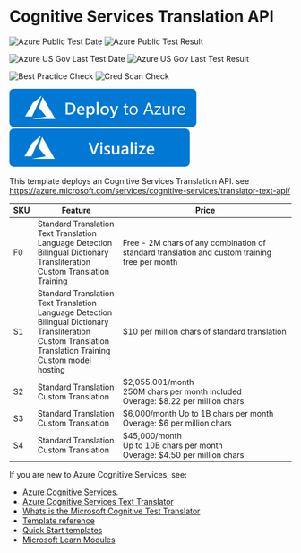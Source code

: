 # Cognitive Services Translation API

![Azure Public Test Date](https://azurequickstartsservice.blob.core.windows.net/badges/101-cognitive-services-translate/PublicLastTestDate.svg)
![Azure Public Test Result](https://azurequickstartsservice.blob.core.windows.net/badges/101-cognitive-services-translate/PublicDeployment.svg)

![Azure US Gov Last Test Date](https://azurequickstartsservice.blob.core.windows.net/badges/101-cognitive-services-translate/FairfaxLastTestDate.svg)
![Azure US Gov Last Test Result](https://azurequickstartsservice.blob.core.windows.net/badges/101-cognitive-services-translate/FairfaxDeployment.svg)

![Best Practice Check](https://azurequickstartsservice.blob.core.windows.net/badges/101-cognitive-services-translate/BestPracticeResult.svg)
![Cred Scan Check](https://azurequickstartsservice.blob.core.windows.net/badges/101-cognitive-services-translate/CredScanResult.svg)

[![Deploy To Azure](https://raw.githubusercontent.com/Azure/azure-quickstart-templates/master/1-CONTRIBUTION-GUIDE/images/deploytoazure.svg?sanitize=true)](https://portal.azure.com/#create/Microsoft.Template/uri/https%3A%2F%2Fraw.githubusercontent.com%2FAzure%2Fazure-quickstart-templates%2Fmaster%2F101-cognitive-services-translate%2Fazuredeploy.json)
[![Visualize](https://raw.githubusercontent.com/Azure/azure-quickstart-templates/master/1-CONTRIBUTION-GUIDE/images/visualizebutton.svg?sanitize=true)](http://armviz.io/#/?load=https%3A%2F%2Fraw.githubusercontent.com%2FAzure%2Fazure-quickstart-templates%2Fmaster%2F101-cognitive-services-translate%2Fazuredeploy.json)

This template deploys an Cognitive Services Translation API. see
https://azure.microsoft.com/services/cognitive-services/translator-text-api/

| SKU | Feature                                                                                                                                                                                       | Price                                                                                         |
| --- | --------------------------------------------------------------------------------------------------------------------------------------------------------------------------------------------- | --------------------------------------------------------------------------------------------- |
| F0  | Standard Translation <br />Text Translation <br />Language Detection <br />Bilingual Dictionary Transliteration <br />Custom Translation Training                                             | Free - 2M chars of any combination of standard translation and custom training free per month |
| S1  | Standard Translation <br />Text Translation <br />Language Detection <br />Bilingual Dictionary Transliteration<br />Custom Translation <br />Translation Training <br />Custom model hosting | \$10 per million chars of standard translation                                                |
| S2  | Standard Translation <br />Custom Translation                                                                                                                                                 | $2,055.001/month<br/>250M chars per month included<br/>Overage: $8.22 per million chars       |
| S3  | Standard Translation <br />Custom Translation                                                                                                                                                 | $6,000/month Up to 1B chars per month Overage: $6 per million chars                           |
| S4  | Standard Translation <br />Custom Translation                                                                                                                                                 | $45,000/month<br/>Up to 10B chars per month<br/>Overage: $4.50 per million chars              |

If you are new to Azure Cognitive Services, see:

- [Azure Cognitive Services](https://azure.microsoft.com/en-us/services/cognitive-services/).
- [Azure Cognitive Services Text Translator](https://azure.microsoft.com/services/cognitive-services/translator-text-api/)
- [Whats is the Microsoft Cognitive Test Translator](https://docs.microsoft.com/azure/cognitive-services/Translator/translator-info-overview)
- [Template reference](https://azure.microsoft.com/resources/templates/?referenceType=Microsoft.Cognitiveservices)
- [Quick Start templates](https://azure.microsoft.com/resources/templates/?resourceType=Microsoft.Cognitiveservices)
- [Microsoft Learn Modules](https://docs.microsoft.com/learn/browse/?products=azure&term=cognitive)
